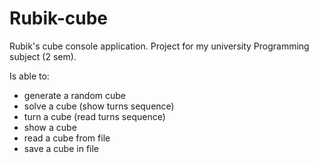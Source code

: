# Rubik-cube

Rubik's cube console application. Project for my university Programming subject (2 sem).

Is able to:
* generate a random cube
* solve a cube (show turns sequence)
* turn a cube (read turns sequence)
* show a cube
* read a cube from file
* save a cube in file
